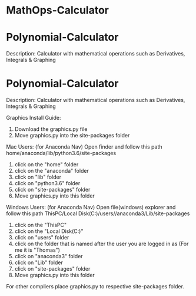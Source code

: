 # MathOps-Calculator

# Polynomial-Calculator
Description: Calculator with mathematical operations such as Derivatives, Integrals & Graphing

# Polynomial-Calculator
Description: Calculator with mathematical operations such as Derivatives, Integrals & Graphing

Graphics Install Guide:
1. Download the graphics.py file
2. Move graphics.py into the site-packages folder

Mac Users: (for Anaconda Nav)
Open finder and follow this path
home/anaconda/lib/python3.6/site-packages
1. click on the "home" folder
2. click on the "anaconda" folder
3. click on "lib" folder
4. click on "python3.6" folder
5. click on "site-packages" folder
6. Move graphics.py into this folder

Windows Users: (for Anaconda Nav)
Open file(windows) explorer and follow this path
ThisPC/Local Disk(C:)/users/<YOUR NAME>/anaconda3/Lib/site-packages
1. click on the "ThisPC" 
2. click on the "Local Disk(C:)" 
3. click on "users" folder
4. click on the folder that is named after the user you are logged in as (For me it is "Thomas")
5. click on "anaconda3" folder
6. click on "Lib" folder
7. click on "site-packages" folder
8. Move graphics.py into this folder
  
For other compliers place graphics.py to respective site-packages folder.
